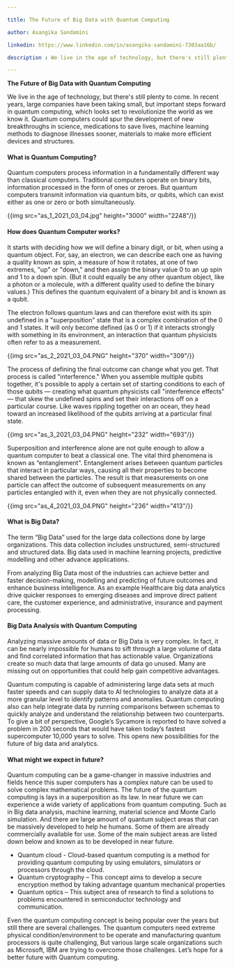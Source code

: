 ```yaml
---

title: The Future of Big Data with Quantum Computing

author: Asangika Sandamini

linkedin: https://www.linkedin.com/in/asangika-sandamini-7303aa16b/

description : We live in the age of technology, but there's still plenty to come. In recent years, large companies have been taking small, but important steps forward in quantum computing, which looks set to revolutionize the world as we know it. Quantum computers could spur the development of new breakthroughs in science, medications to save lives, machine learning methods to diagnose illnesses sooner, materials to make more efficient devices and structures.

---
```


**The Future of Big Data with Quantum Computing**

We live in the age of technology, but there's still plenty to come. In recent years, large companies have been taking small, but important steps forward in quantum computing, which looks set to revolutionize the world as we know it. Quantum computers could spur the development of new breakthroughs in science, medications to save lives, machine learning methods to diagnose illnesses sooner, materials to make more efficient devices and structures.

#### **What is Quantum Computing?**

Quantum computers process information in a fundamentally different way than classical computers. Traditional computers operate on binary bits, information processed in the form of ones or zeroes. But quantum computers transmit information via quantum bits, or qubits, which can exist either as one or zero or both simultaneously. 

{{img src="as_1_2021_03_04.jpg" height="3000" width="2248"/}}

#### **How does Quantum Computer works?**

It starts with deciding how we will define a binary digit, or bit, when using a quantum object. For, say, an electron, we can describe each one as having a quality known as spin, a measure of how it rotates, at one of two extremes, "up" or "down," and then assign the binary value 0 to an up spin and 1 to a down spin. (But it could equally be any other quantum object, like a photon or a molecule, with a different quality used to define the binary values.) This defines the quantum equivalent of a binary bit and is known as a qubit.

The electron follows quantum laws and can therefore exist with its spin undefined in a "superposition" state that is a complex combination of the 0 and 1 states. It will only become defined (as 0 or 1) if it interacts strongly with something in its environment, an interaction that quantum physicists often refer to as a measurement.

{{img src="as_2_2021_03_04.PNG" height="370" width="309"/}}

The process of defining the final outcome can change what you get. That process is called "interference." When you assemble multiple qubits together, it's possible to apply a certain set of starting conditions to each of those qubits — creating what quantum physicists call "interference effects" — that skew the undefined spins and set their interactions off on a particular course. Like waves rippling together on an ocean, they head toward an increased likelihood of the qubits arriving at a particular final state.

{{img src="as_3_2021_03_04.PNG" height="232" width="693"/}}

Superposition and interference alone are not quite enough to allow a quantum computer to beat a classical one. The vital third phenomena is known as “entanglement”. Entanglement arises between quantum particles that interact in particular ways, causing all their properties to become shared between the particles. The result is that measurements on one particle can affect the outcome of subsequent measurements on any particles entangled with it, even when they are not physically connected.

{{img src="as_4_2021_03_04.PNG" height="236" width="413"/}}

#### **What is Big Data?**

The term “Big Data” used for the large data collections done by large organizations. This data collection includes unstructured, semi-structured and structured data. Big data used in machine learning projects, predictive modelling and other advance applications.

From analyzing Big Data most of the industries can achieve better and faster decision-making, modelling and predicting of future outcomes and enhance business intelligence. As an example Healthcare big data analytics drive quicker responses to emerging diseases and improve direct patient care, the customer experience, and administrative, insurance and payment processing.

#### **Big Data Analysis with Quantum Computing**

Analyzing massive amounts of data or Big Data is very complex. In fact, it can be nearly impossible for humans to sift through a large volume of data and find correlated information that has actionable value. Organizations create so much data that large amounts of data go unused. Many are missing out on opportunities that could help gain competitive advantages.

Quantum computing is capable of administering large data sets at much faster speeds and can supply data to AI technologies to analyze data at a more granular level to identify patterns and anomalies. Quantum computing also can help integrate data by running comparisons between schemas to quickly analyze and understand the relationship between two counterparts. To give a bit of perspective, Google’s Sycamore is reported to have solved a problem in 200 seconds that would have taken today’s fastest supercomputer 10,000 years to solve. This opens new possibilities for the future of big data and analytics.

#### **What might we expect in future?**

Quantum computing can be a game-changer in massive industries and fields hence this super computers has a complex nature can be used to solve complex mathematical problems. The future of the quantum computing is lays in a superposition as its law. In near future we can experience a wide variety of applications from quantum computing. Such as in Big data analysis, machine learning, material science and Monte Carlo simulation. And there are large amount of quantum subject areas that can be massively developed to help he humans. Some of them are already commercially available for use. Some of the main subject areas are listed down below and known as to be developed in near future.

 - Quantum cloud - Cloud-based quantum computing is a method for providing quantum computing by using emulators, simulators or processors through the cloud.
 - Quantum cryptography – This concept aims to develop a secure encryption method by taking advantage quantum mechanical properties
 - Quantum optics – This subject area of research to find a solutions to problems encountered in semiconductor technology and communication.
 
Even the quantum computing concept is being popular over the years but still there are several challenges. The quantum computers need extreme physical condition/environment to be operate and manufacturing quantum processors is quite challenging, But various large scale organizations such as Microsoft, IBM are trying to overcome those challenges. Let’s hope for a better future with Quantum computing.
